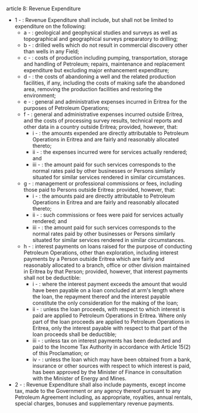article 8: Revenue Expenditure

<ul>
			<li>1 - : Revenue Expenditure shall include, but shall not be limited to expenditure on the following:<ul>
						<li>a - : geological and geophysical studies and surveys as well as topographical and geographical surveys preparatory to drilling;<ul>
						</ul></li>						<li>b - : drilled wells which do not result in commercial discovery other than wells in any Field;<ul>
						</ul></li>						<li>c - : costs of production including pumping, transportation, storage and handling of Petroleum; repairs, maintenance and replacement expenditure but excluding major enhancement expenditure;<ul>
						</ul></li>						<li>d - : the costs of abandoning a well and the related production facilities, if any, including the costs of making safe the abandoned area, removing the production facilities and restoring the environment;<ul>
						</ul></li>						<li>e - : general and administrative expenses incurred in Eritrea for the purposes of Petroleum Operations;<ul>
						</ul></li>						<li>f - : general and administrative expenses incurred outside Eritrea, and the costs of processing survey results, technical reports and other data in a country outside Eritrea; provided, however, that:<ul>
									<li>i - : the amounts expended are directly attributable to Petroleum Operations in Eritrea and are fairly and reasonably allocated thereto;<ul>
									</ul></li>									<li>ii - : the expenses incurred were for services actually rendered; and<ul>
									</ul></li>									<li>iii - : the amount paid for such services corresponds to the normal rates paid by other businesses or Persons similarly situated for similar services rendered in similar circumstances.<ul>
									</ul></li>						</ul></li>						<li>g - : management or professional commissions or fees, including those paid to Persons outside Eritrea: provided, however, that:<ul>
									<li>i - : the amounts paid are directly attributable to Petroleum Operations in Eritrea and are fairly and reasonably allocated thereto;<ul>
									</ul></li>									<li>ii - : such commissions or fees were paid for services actually rendered; and<ul>
									</ul></li>									<li>iii - : the amount paid for such services corresponds to the normal rates paid by other businesses or Persons similarly situated for similar services rendered in similar circumstances.<ul>
									</ul></li>						</ul></li>						<li>h - : interest payments on loans raised for the purpose of conducting Petroleum Operations, other than exploration, including interest payments by a Person outside Eritrea which are fairly and reasonably allocated to a branch, office or other division maintained in Eritrea by that Person; provided, however, that interest payments shall not be deductible:<ul>
									<li>i - : where the interest payment exceeds the amount that would have been payable on a loan concluded at arm&#39;s length where the loan, the repayment thereof and the interest payable constitute the only consideration for the making of the loan;<ul>
									</ul></li>									<li>ii - : unless the loan proceeds, with respect to which interest is paid are applied to Petroleum Operations in Eritrea. Where only part of the loan proceeds are applied to Petroleum Operations in Eritrea, only the interest payable with respect to that part of the loan proceeds shall be deductible;<ul>
									</ul></li>									<li>iii - : unless tax on interest payments has been deducted and paid to the Income Tax Authority in accordance with Article 15(2) of this Proclamation; or<ul>
									</ul></li>									<li>iv - : unless the loan which may have been obtained from a bank, insurance or other sources with respect to which interest is paid, has been approved by the Minister of Finance in consultation with the Minister of Energy and Mines.<ul>
									</ul></li>						</ul></li>			</ul></li>			<li>2 - : Revenue Expenditure shall also include payments, except income tax, made to the Government or any agency thereof pursuant to any Petroleum Agreement including, as appropriate, royalties, annual rentals, special charges, bonuses and supplementary revenue payments.<ul>
			</ul></li></ul>